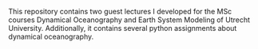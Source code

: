 This repository contains two guest lectures I developed for the MSc courses Dynamical Oceanography and Earth System Modeling of Utrecht University. Additionally, it contains several python assignments about dynamical oceanography.

